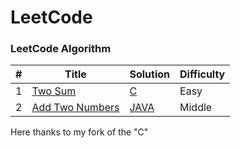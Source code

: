 LeetCode
========

### LeetCode Algorithm


| # | Title | Solution | Difficulty |
|---| ----- | -------- | ---------- |
|1|[Two Sum](https://leetcode.com/problems/two-sum/) | [C](./两数之和.c)|Easy|
|2|[Add Two Numbers](https://leetcode.com/problems/add-two-numbers/) |  [JAVA](./TwoAddNumbers.java)|Middle|
Here thanks to my fork of the "C"
